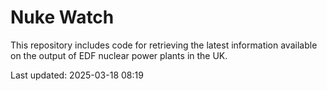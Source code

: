# Nuke Watch

This repository includes code for retrieving the latest information available on the output of EDF nuclear power plants in the UK.

Last updated: 2025-03-18 08:19